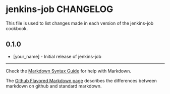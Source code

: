 jenkins-job CHANGELOG
=====================

This file is used to list changes made in each version of the jenkins-job cookbook.

0.1.0
-----
- [your_name] - Initial release of jenkins-job

- - -
Check the [Markdown Syntax Guide](http://daringfireball.net/projects/markdown/syntax) for help with Markdown.

The [Github Flavored Markdown page](http://github.github.com/github-flavored-markdown/) describes the differences between markdown on github and standard markdown.
